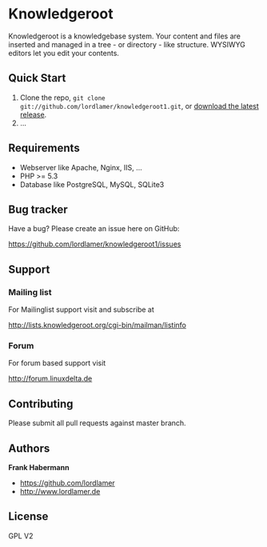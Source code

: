 Knowledgeroot
=============

Knowledgeroot is a knowledgebase system. Your content and files are inserted and managed in a tree - or directory - like structure.
WYSIWYG editors let you edit your contents.

Quick Start
-----------

1. Clone the repo, `git clone git://github.com/lordlamer/knowledgeroot1.git`, or [download the latest release](https://github.com/lordlamer/knowledgeroot1/zipball/master).
2. ...

Requirements
------------

+ Webserver like Apache, Nginx, IIS, ...
+ PHP >= 5.3
+ Database like PostgreSQL, MySQL, SQLite3

Bug tracker
-----------
Have a bug? Please create an issue here on GitHub:

https://github.com/lordlamer/knowledgeroot1/issues

Support
---------

### Mailing list
For Mailinglist support visit and subscribe at

http://lists.knowledgeroot.org/cgi-bin/mailman/listinfo

### Forum
For forum based support visit

http://forum.linuxdelta.de

Contributing
------------

Please submit all pull requests against master branch.

Authors
-------

**Frank Habermann**

+ https://github.com/lordlamer
+ http://www.lordlamer.de

License
-------
GPL V2
